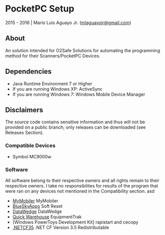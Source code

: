 # PocketPC Setup
2015 - 2016 | Mario Luis Aguayo Jr. (mlaguayojr@gmail.com)

## About
An solution intended for O2Safe Solutions for automating the programming method for their Scanners/PocketPC Devices.

## Dependencies
* Java Runtime Environment 7 or Higher
* If you are running Windows XP: ActiveSync
* If you are running Windows 7: Windows Mobile Device Manager

## Disclaimers
The source code contains sensitive information and thus will not be provided on a public branch; only releases can be downloaded (see Releases Section).

### Compatible Devices
* Symbol MC9000w

### Software
All software belong to their respective owners and all rights remain to their respective owners. I take no responsibilites for results of the program that were ran on any devices not mentioned in the Compatibility section.
asd
* [MyMobiler] MyMobiler
* [BlueSkyApps] Soft Reset
* [DataWedge] DataWedge
* [Quick Warehouse] EquipmentTrak
* [Windows PowerToys Development Kit] rapistart and cecopy
* [.NETCF35] .NET CF Version 3.5 Redistributable

[MyMobiler]: http://www.mymobiler.com/windowsmobile.html
[BlueSkyApps]: https://blueskyapps.blogspot.com/
[DataWedge]: http://www.barcodedatalink.com/pages/datawedge.php
[Quick Warehouse]: #
[.NETCF35]: https://www.microsoft.com/en-us/download/details.aspx?id=65
